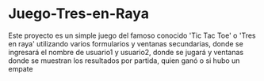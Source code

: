 # Juego-Tres-en-Raya
Este proyecto es un simple juego del famoso conocido 'Tic Tac Toe' o 'Tres en raya' utilizando varios formularios y ventanas secundarias, donde se ingresará el nombre de usuario1 y usuario2, donde se jugará y ventanas donde se muestran los resultados por partida, quien ganó o si hubo un empate
